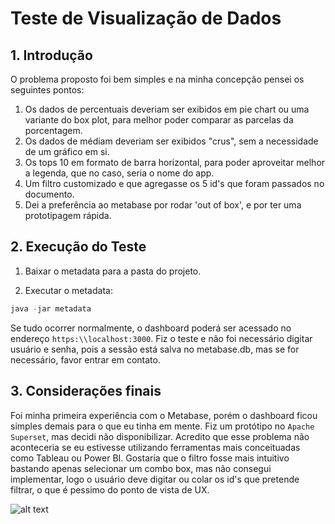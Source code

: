 # Teste de Visualização de Dados

## 1. Introdução
O problema proposto foi bem simples e na minha concepção pensei os seguintes pontos:

1. Os dados de percentuais deveriam ser exibidos em pie chart ou uma variante do box plot, para melhor poder comparar as parcelas da porcentagem.
2. Os dados de médiam deveriam ser exibidos "crus", sem a necessidade de um gráfico em si.
3. Os tops 10 em formato de barra horizontal, para poder aproveitar melhor a legenda, que no caso, seria o nome do app.
4. Um filtro customizado e que agregasse os 5 id's que foram passados no documento.
5. Dei a preferência ao metabase por rodar 'out of box', e por ter uma prototipagem rápida.

## 2. Execução do Teste
1. Baixar o metadata para a pasta do projeto.

2. Executar o metadata:
```java
java -jar metadata
```
Se tudo ocorrer normalmente, o dashboard poderá ser acessado no endereço `https:\\localhost:3000`. Fiz o teste e não foi necessário digitar usuário e senha, pois a sessão está salva no metabase.db, mas se for necessário, favor entrar em contato.

## 3. Considerações finais
Foi minha primeira experiência com o Metabase, porém o dashboard ficou simples demais para o que eu tinha em mente. Fiz um protótipo no `Apache Superset`, mas decidi não disponibilizar. Acredito que esse problema não aconteceria se eu estivesse utilizando ferramentas mais conceituadas como Tableau ou Power BI.
Gostaria que o filtro fosse mais intuitivo bastando apenas selecionar um combo box, mas não consegui implementar, logo o usuário deve digitar ou colar os id's que pretende filtrar, o que é pessimo do ponto de vista de UX.

![alt text](https://github.com/jfalves/cognitivo.ai/blob/master/data_visualization/doc/screeshot.png)
